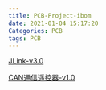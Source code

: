 ```yaml
---
title: PCB-Project-ibom
date: 2021-01-04 15:17:20
Categories: PCB
tags: PCB
---
```

[JLink-v3.0](/PCB-Project-ibom/JLink-v3.0.html)

[CAN通信遥控器-v1.0](/PCB-Project-ibom/CAN通信遥控器-v1.0.html)
